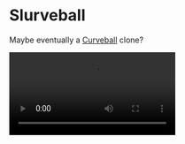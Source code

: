 # Slurveball

Maybe eventually a [Curveball](https://www.crazygames.com/game/curveball) clone?

![Demo](demo.webm)

